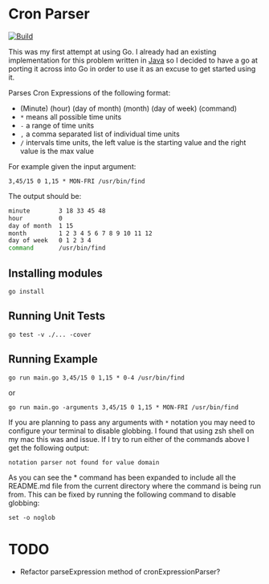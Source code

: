 # Cron Parser

[![Build](https://github.com/michaelruocco/cron-expression-parser-go/workflows/pipeline/badge.svg)](https://github.com/michaelruocco/cron-expression-parser-go/actions)

This was my first attempt at using Go. I already had an existing implementation for this problem written
in [Java](https://github.com/michaelruocco/cron-expression-parser-java) so I decided to have a go at porting it across into Go in order to use it as an excuse to get started using it.

Parses Cron Expressions of the following format:

*   (Minute) (hour) (day of month) (month) (day of week) (command)
*   `*` means all possible time units
*   `-` a range of time units
*   `,` a comma separated list of individual time units
*   `/` intervals time units, the left value is the starting value and the right value is the max value

For example given the input argument:

`3,45/15 0 1,15 * MON-FRI /usr/bin/find`

The output should be:

```bash
minute        3 18 33 45 48
hour          0
day of month  1 15
month         1 2 3 4 5 6 7 8 9 10 11 12
day of week   0 1 2 3 4
command       /usr/bin/find
```

## Installing modules

`go install`

## Running Unit Tests

`go test -v ./... -cover`

## Running Example

`go run main.go 3,45/15 0 1,15 * 0-4 /usr/bin/find`

or

`go run main.go -arguments 3,45/15 0 1,15 * MON-FRI /usr/bin/find`

If you are planning to pass any arguments with `*` notation you may
need to configure your terminal to disable globbing. I found that using zsh shell on my mac this was
and issue. If I try to run either of the commands above I get the following output:

`notation parser not found for value domain`

As you can see the * command has been expanded to include all the README.md file
from the current directory where the command is being run from. This can be fixed by
running the following command to disable globbing:

`set -o noglob`

# TODO

*  Refactor parseExpression method of cronExpressionParser?